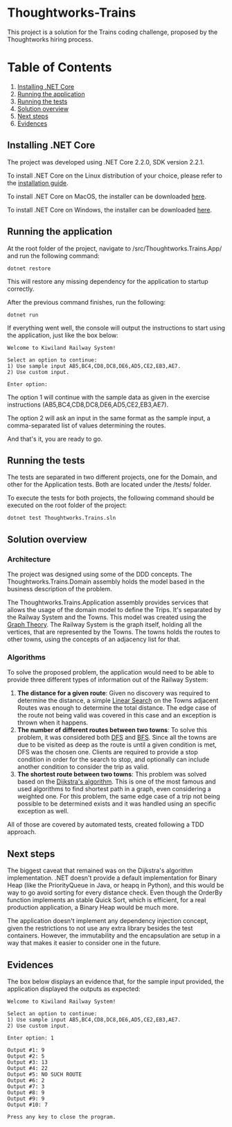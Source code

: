 # Thoughtworks-Trains

This project is a solution for the Trains coding challenge, proposed by the Thoughtworks hiring process.

# Table of Contents
1. [Installing .NET Core](#netcore)
2. [Running the application](#running)
3. [Running the tests](#tests)
4. [Solution overview](#overview)
5. [Next steps](#next)
6. [Evidences](#evidences)

## Installing .NET Core <a name="netcore"></a>

The project was developed using .NET Core 2.2.0, SDK version 2.2.1.

To install .NET Core on the Linux distribution of your choice, please refer to the [installation guide](https://dotnet.microsoft.com/download/linux-package-manager/rhel/sdk-2.2.101).

To install .NET Core on MacOS, the installer can be downloaded [here](https://dotnet.microsoft.com/download/thank-you/dotnet-sdk-2.2.101-macos-x64-installer).

To install .NET Core on Windows, the installer can be downloaded [here](https://dotnet.microsoft.com/download/thank-you/dotnet-sdk-2.2.101-windows-x64-installer).

## Running the application <a name="running"></a>

At the root folder of the project, navigate to /src/Thoughtworks.Trains.App/ and run the following command:

```
dotnet restore
```

This will restore any missing dependency for the application to startup correctly.

After the previous command finishes, run the following:

```
dotnet run
```

If everything went well, the console will output the instructions to start using the application, just like the box below:

```
Welcome to Kiwiland Railway System!

Select an option to continue:
1) Use sample input AB5,BC4,CD8,DC8,DE6,AD5,CE2,EB3,AE7.
2) Use custom input.

Enter option:
```

The option 1 will continue with the sample data as given in the exercise instructions (AB5,BC4,CD8,DC8,DE6,AD5,CE2,EB3,AE7).

The option 2 will ask an input in the same format as the sample input, a comma-separated list of values determining the routes.

And that's it, you are ready to go.

## Running the tests <a name="tests"></a>

The tests are separated in two different projects, one for the Domain, and other for the Application tests. Both are located under the /tests/ folder.

To execute the tests for both projects, the following command should be executed on the root folder of the project:

```
dotnet test Thoughtworks.Trains.sln
```

## Solution overview <a name="overview"></a>

### Architecture

The project was designed using some of the DDD concepts. The Thoughtworks.Trains.Domain assembly holds the model based in the business description of the problem.

The Thoughtworks.Trains.Application assembly provides services that allows the usage of the domain model to define the Trips. It's separated by the Railway System and the Towns. This model was created using the [Graph Theory](https://en.wikipedia.org/wiki/Graph_theory). The Railway System is the graph itself, holding all the vertices, that are represented by the Towns. The towns holds the routes to other towns, using the concepts of an adjacency list for that.

### Algorithms

To solve the proposed problem, the application would need to be able to provide three different types of information out of the Railway System:

1. **The distance for a given route**: Given no discovery was required to determine the distance, a simple [Linear Search](https://en.wikipedia.org/wiki/Linear_search) on the Towns adjacent Routes was enough to determine the total distance. The edge case of the route not being valid was covered in this case and an exception is thrown when it happens.
2. **The number of different routes between two towns**: To solve this problem, it was considered both [DFS](https://en.wikipedia.org/wiki/Depth-first_search) and [BFS](https://en.wikipedia.org/wiki/Breadth-first_search). Since all the towns are due to be visited as deep as the route is until a given condition is met, DFS was the chosen one. Clients are required to provide a stop condition in order for the search to stop, and optionally can include another condition to consider the trip as valid.
3. **The shortest route between two towns**: This problem was solved based on the [Dijkstra's algorithm](https://en.wikipedia.org/wiki/Dijkstra%27s_algorithm). This is one of the most famous and used algorithms to find shortest path in a graph, even considering a weighted one. For this problem, the same edge case of a trip not being possible to be determined exists and it was handled using an specific exception as well.

All of those are covered by automated tests, created following a TDD approach.

## Next steps <a name="next"></a>

The biggest caveat that remained was on the Dijkstra's algorithm implementation. .NET doesn't provide a default implementation for Binary Heap (like the PriorityQueue in Java, or heapq in Python), and this would be way to go avoid sorting for every distance check. Even though the OrderBy function implements an stable Quick Sort, which is efficient, for a real production application, a Binary Heap would be much more.

The application doesn't implement any dependency injection concept, given the restrictions to not use any extra library besides the test containers. However, the immutability and the encapsulation are setup in a way that makes it easier to consider one in the future.

## Evidences <a name="evidences"></a>

The box below displays an evidence that, for the sample input provided, the application displayed the outputs as expected:

```
Welcome to Kiwiland Railway System!

Select an option to continue:
1) Use sample input AB5,BC4,CD8,DC8,DE6,AD5,CE2,EB3,AE7.
2) Use custom input.

Enter option: 1

Output #1: 9
Output #2: 5
Output #3: 13
Output #4: 22
Output #5: NO SUCH ROUTE
Output #6: 2
Output #7: 3
Output #8: 9
Output #9: 9
Output #10: 7

Press any key to close the program.
```